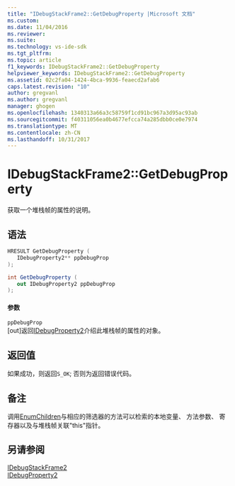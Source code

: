 ```yaml
---
title: "IDebugStackFrame2::GetDebugProperty |Microsoft 文档"
ms.custom: 
ms.date: 11/04/2016
ms.reviewer: 
ms.suite: 
ms.technology: vs-ide-sdk
ms.tgt_pltfrm: 
ms.topic: article
f1_keywords: IDebugStackFrame2::GetDebugProperty
helpviewer_keywords: IDebugStackFrame2::GetDebugProperty
ms.assetid: 02c2fa04-1424-4bca-9936-feaecd2afab6
caps.latest.revision: "10"
author: gregvanl
ms.author: gregvanl
manager: ghogen
ms.openlocfilehash: 1340313a66a3c58759f1cd91bc967a3d95ac93ab
ms.sourcegitcommit: f40311056ea0b4677efcca74a285dbb0ce0e7974
ms.translationtype: MT
ms.contentlocale: zh-CN
ms.lasthandoff: 10/31/2017
---
```

# <a name="idebugstackframe2getdebugproperty"></a>IDebugStackFrame2::GetDebugProperty
获取一个堆栈帧的属性的说明。  
  
## <a name="syntax"></a>语法  
  
```cpp  
HRESULT GetDebugProperty (   
   IDebugProperty2** ppDebugProp  
);  
```  
  
```csharp  
int GetDebugProperty (   
   out IDebugProperty2 ppDebugProp  
);  
```  
  
#### <a name="parameters"></a>参数  
 `ppDebugProp`  
 [out]返回[IDebugProperty2](../../../extensibility/debugger/reference/idebugproperty2.md)介绍此堆栈帧的属性的对象。  
  
## <a name="return-value"></a>返回值  
 如果成功，则返回`S_OK`; 否则为返回错误代码。  
  
## <a name="remarks"></a>备注  
 调用[EnumChildren](../../../extensibility/debugger/reference/idebugproperty2-enumchildren.md)与相应的筛选器的方法可以检索的本地变量、 方法参数、 寄存器以及与堆栈帧关联"this"指针。  
  
## <a name="see-also"></a>另请参阅  
 [IDebugStackFrame2](../../../extensibility/debugger/reference/idebugstackframe2.md)   
 [IDebugProperty2](../../../extensibility/debugger/reference/idebugproperty2.md)